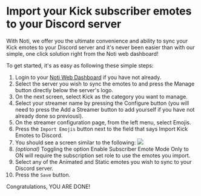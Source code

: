 # Import your Kick subscriber emotes to your Discord server

With Noti, we offer you the ultimate convenience and ability to sync your Kick emotes to your Discord server and it's never been easier than with our simple, one click solution right from the Noti web dashboard!

To get started, it's as easy as following these simple steps:

1. Login to your [Noti Web Dashboard](https://notibot.app/dashboard) if you have not already.
2. Select the server you wish to sync the emotes to and press the Manage button directly below the server's logo.
3. On the next screen, select Kick as the category you want to manage.
4. Select your streamer name by pressing the Configure button (you will need to press the Add a Streamer button to add yourself if you have not already done so previousl).
5. On the streamer configuration page, from the left menu, select Emojis.
6. Press the `Import Emojis` button next to the field that says Import Kick Emotes to Discord.
7. You should see a screen similar to the following:
![](../.gitbook/assets/emojis-import2.png)
8. *(optional)* Toggling the option Enable Subscriber Emote Mode Only to ON will require the subscription set role to use the emotes you import.
9. Select any of the Animated and Static emotes you wish to sync to your Discord server.
10. Press the `Save` button.

Congratulations, YOU ARE DONE!
